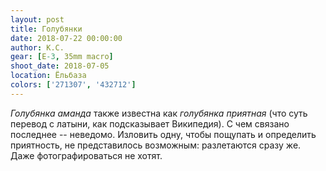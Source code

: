 ```yaml
---
layout: post
title: Голубянки
date: 2018-07-22 00:00:00
author: К.С.
gear: [E-3, 35mm macro]
shoot_date: 2018-07-05
location: Ёльбаза
colors: ['271307', '432712']
---
```

_Голубянка аманда_ также известна как _голубянка приятная_ (что суть перевод с латыни, как подсказывает Википедия). С чем связано последнее -- неведомо. Изловить одну, чтобы пощупать и определить приятность, не представилось возможным: разлетаются сразу же. Даже фотографироваться не хотят.
